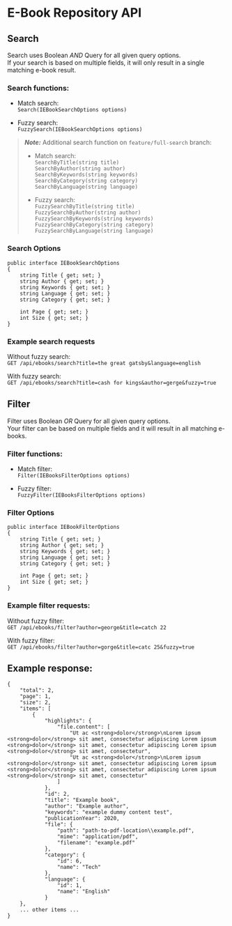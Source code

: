 # E-Book Repository API

## Search

Search uses Boolean *AND* Query for all given query options.  
If your search is based on multiple fields, it will only result in a single matching e-book result.

### Search functions:
- Match search:  
`Search(IEBookSearchOptions options)`  

- Fuzzy search:  
`FuzzySearch(IEBookSearchOptions options)`  

> **_Note:_**
> Additional search function on `feature/full-search` branch: 
> - Match search:  
> `SearchByTitle(string title)`  
> `SearchByAuthor(string author)`  
> `SearchByKeywords(string keywords)`  
> `SearchByCategory(string category)`  
> `SearchByLanguage(string language)`  
>
> - Fuzzy search:  
> `FuzzySearchByTitle(string title)`  
> `FuzzySearchByAuthor(string author)`  
> `FuzzySearchByKeywords(string keywords)`  
> `FuzzySearchByCategory(string category)`  
> `FuzzySearchByLanguage(string language)`  

### Search Options  
```
public interface IEBookSearchOptions
{
    string Title { get; set; }
    string Author { get; set; }
    string Keywords { get; set; }
    string Language { get; set; }
    string Category { get; set; }
    
    int Page { get; set; }
    int Size { get; set; }
}
```

### Example search requests

Without fuzzy search:  
`GET /api/ebooks/search?title=the great gatsby&language=english`  

With fuzzy search:  
`GET /api/ebooks/search?title=cash for kings&author=gerge&fuzzy=true`

## Filter

Filter uses Boolean *OR* Query for all given query options.  
Your filter can be based on multiple fields and it will result in all matching e-books.

### Filter functions:  
- Match filter:  
`Filter(IEBooksFilterOptions options)`  

- Fuzzy filter:  
`FuzzyFilter(IEBooksFilterOptions options)`  

### Filter Options  
```
public interface IEBookFilterOptions
{
    string Title { get; set; }
    string Author { get; set; }
    string Keywords { get; set; }
    string Language { get; set; }
    string Category { get; set; }

    int Page { get; set; }
    int Size { get; set; }
}
```

### Example filter requests:

Without fuzzy filter:  
`GET /api/ebooks/filter?author=george&title=catch 22`  

With fuzzy filter:  
`GET /api/ebooks/filter?author=gorge&title=catc 25&fuzzy=true`

## Example response:  

```
{
    "total": 2,
    "page": 1,
    "size": 2,
    "items": [
        {
            "highlights": {
                "file.content": [
                    "Ut ac <strong>dolor</strong>\nLorem ipsum <strong>dolor</strong> sit amet, consectetur adipiscing Lorem ipsum <strong>dolor</strong> sit amet, consectetur adipiscing Lorem ipsum <strong>dolor</strong> sit amet, consectetur",
                    "Ut ac <strong>dolor</strong>\nLorem ipsum <strong>dolor</strong> sit amet, consectetur adipiscing Lorem ipsum <strong>dolor</strong> sit amet, consectetur adipiscing Lorem ipsum <strong>dolor</strong> sit amet, consectetur"
                ]
            },
            "id": 2,
            "title": "Example book",
            "author": "Example author",
            "keywords": "example dummy content test",
            "publicationYear": 2020,
            "file": {
                "path": "path-to-pdf-location\\example.pdf",
                "mime": "application/pdf",
                "filename": "example.pdf"
            },
            "category": {
                "id": 6,
                "name": "Tech"
            },
            "language": {
                "id": 1,
                "name": "English"
            }
    },
    ... other items ...
}
```
